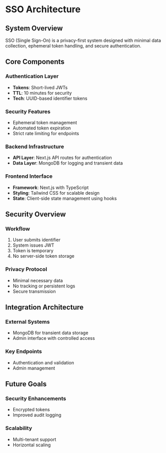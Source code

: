 # SSO Architecture

## System Overview

SSO (Single Sign-On) is a privacy-first system designed with minimal data collection, ephemeral token handling, and secure authentication.

## Core Components

### Authentication Layer
- **Tokens**: Short-lived JWTs
- **TTL**: 10 minutes for security
- **Tech**: UUID-based identifier tokens

### Security Features
- Ephemeral token management
- Automated token expiration
- Strict rate limiting for endpoints

### Backend Infrastructure
- **API Layer**: Next.js API routes for authentication
- **Data Layer**: MongoDB for logging and transient data

### Frontend Interface
- **Framework**: Next.js with TypeScript
- **Styling**: Tailwind CSS for scalable design
- **State**: Client-side state management using hooks

## Security Overview

### Workflow
1. User submits identifier
2. System issues JWT
3. Token is temporary
4. No server-side token storage

### Privacy Protocol
- Minimal necessary data
- No tracking or persistent logs
- Secure transmission

## Integration Architecture

### External Systems
- MongoDB for transient data storage
- Admin interface with controlled access

### Key Endpoints
- Authentication and validation
- Admin management

## Future Goals

### Security Enhancements
- Encrypted tokens
- Improved audit logging

### Scalability
- Multi-tenant support
- Horizontal scaling
